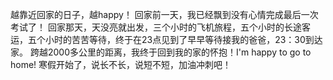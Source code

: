 越靠近回家的日子，越happy！
回家前一天，我已经飘到没有心情完成最后一次考试了！
回家那天，天没亮就出发，三个小时的飞机旅程，五个小时的长途客运，五个小时的苦苦等待，终于在23点见到了早早等待接我的爸爸，23：30到达家。
跨越2000多公里的距离，我终于回到我的家的怀抱！I'm happy to go to home!
寒假开始了，说长不长，说短不短，加油冲刺吧！
